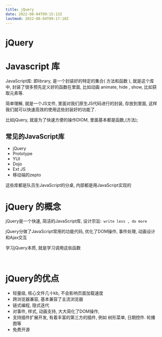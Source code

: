 ```yaml
---
title: jQuery
date: 2022-08-04T09:15:13Z
lastmod: 2022-08-04T09:17:10Z
---
```


# jQuery

# Javascript 库

JavaScript库: 即library, 是一个封装好的特定的集合( 方法和函数 ), 就是这个库中, 封装了很多预先定义好的函数在里面, 比如动画 animate, hide , show, 比如获取元素等. 

简单理解, 就是一个JS文件, 里面对我们原生JS代码进行的封装, 存放到里面, 这样我们就可以快速高效的使用这些封装好的功能了.

比如jQuery, 就是为了快速方便的操作DIOM, 里面基本都是函数,(方法); 

## 常见的JavaScript库

* jQuery
* Prototype
* YUI
* Dojo
* Ext JS
* 移动端的zepto

这些库都是队员生JavaScript的分桌, 内部都是用JavaScript实现的

# jQuery 的概念

jQuery是一个快速, 简洁的JavaScript库, 设计宗旨:`​ write less , do more ​`

jQuery分做了JavaScript常用的功能代码, 优化了DOM操作, 事件处理, 动画设计和Ajax交互

学习jQuery本质, 就是学习调用这些函数

‍

# jQuery的优点

* 轻量级, 核心文件几十kb, 不会影响页面加载速度
* 跨浏览器兼容, 基本兼容了主流浏览器
* 链式编程, 隐式迭代
* 对事件, 样式, 动画支持, 大大简化了DOM操作,
* 支持插件扩展开发, 有着丰富的第三方的插件, 例如 树形菜单, 日期控件. 轮播图等
* 免费开源
